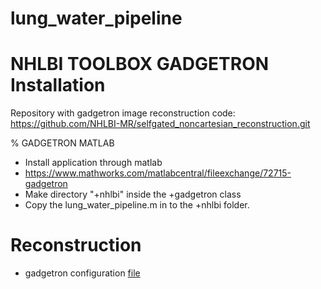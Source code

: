 # lung_water_pipeline

# NHLBI TOOLBOX GADGETRON Installation
Repository with gadgetron image reconstruction code: https://github.com/NHLBI-MR/selfgated_noncartesian_reconstruction.git

% GADGETRON MATLAB
- Install application through matlab
- https://www.mathworks.com/matlabcentral/fileexchange/72715-gadgetron
- Make directory "+nhlbi" inside the +gadgetron class
- Copy the lung_water_pipeline.m in to the +nhlbi folder.

# Reconstruction
- gadgetron configuration [file](https://github.com/NHLBI-MR/lung_water_pipeline/blob/main/gadgetron%20xml%20and%20matlab/spiral_inline_binning_ncc_lungwater.xml)

